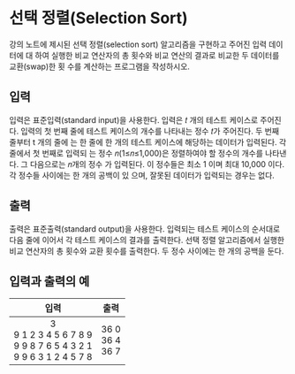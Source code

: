 # 선택 정렬(Selection Sort)

강의 노트에 제시된 선택 정렬(selection sort) 알고리즘을 구현하고 주어진 입력 데이터에 대 하여 실행한 비교 연산자의 총 횟수와 비교 연산의 결과로 비교한 두 데이터를 교환(swap)한 횟 수를 계산하는 프로그램을 작성하시오.

## 입력

입력은 표준입력(standard input)을 사용한다. 입력은 𝑡 개의 테스트 케이스로 주어진다. 입력의 첫 번째 줄에 테스트 케이스의 개수를 나타내는 정수 𝑡가 주어진다. 두 번째 줄부터 t 개의 줄에 는 한 줄에 한 개의 테스트 케이스에 해당하는 데이터가 입력된다. 각 줄에서 첫 번째로 입력되 는 정수 𝑛(1≤𝑛≤1,000)은 정렬하여야 할 정수의 개수를 나타낸다. 그 다음으로는 𝑛개의 정수 가 입력된다. 이 정수들은 최소 1 이며 최대 10,000 이다. 각 정수들 사이에는 한 개의 공백이 있 으며, 잘못된 데이터가 입력되는 경우는 없다.

## 출력

출력은 표준출력(standard output)을 사용한다. 입력되는 테스트 케이스의 순서대로 다음 줄에 이어서 각 테스트 케이스의 결과를 출력한다. 선택 정렬 알고리즘에서 실행한 비교 연산자의 총 횟수와 교환 횟수를 출력한다. 두 정수 사이에는 한 개의 공백을 둔다.

## 입력과 출력의 예

|                                      입력                                       |            출력            |
| :-----------------------------------------------------------------------------: | :------------------------: |
| 3 <br/> 9 1 2 3 4 5 6 7 8 9 <br/> 9 9 8 7 6 5 4 3 2 1 <br/> 9 9 6 3 1 2 4 5 7 8 | 36 0 <br/> 36 4 <br/> 36 7 |
